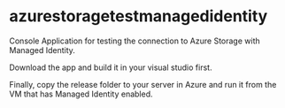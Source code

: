 # azurestoragetestmanagedidentity
Console Application for testing the connection to Azure Storage with Managed Identity.

Download the app and build it in your visual studio first. 

Finally, copy the release folder to your server in Azure and run it from the VM that has Managed Identity enabled. 
